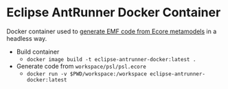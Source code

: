 # Eclipse AntRunner Docker Container

Docker container used to [generate EMF code from Ecore metamodels](https://download.eclipse.org/modeling/emf/emf/javadoc/2.9.0/org/eclipse/emf/importer/ecore/taskdefs/EcoreGeneratorTask.html) in a headless way.

- Build container
  - `docker image build -t eclipse-antrunner-docker:latest .`
- Generate code from `workspace/psl/psl.ecore` 
  - `docker run -v $PWD/workspace:/workspace eclipse-antrunner-docker:latest`
